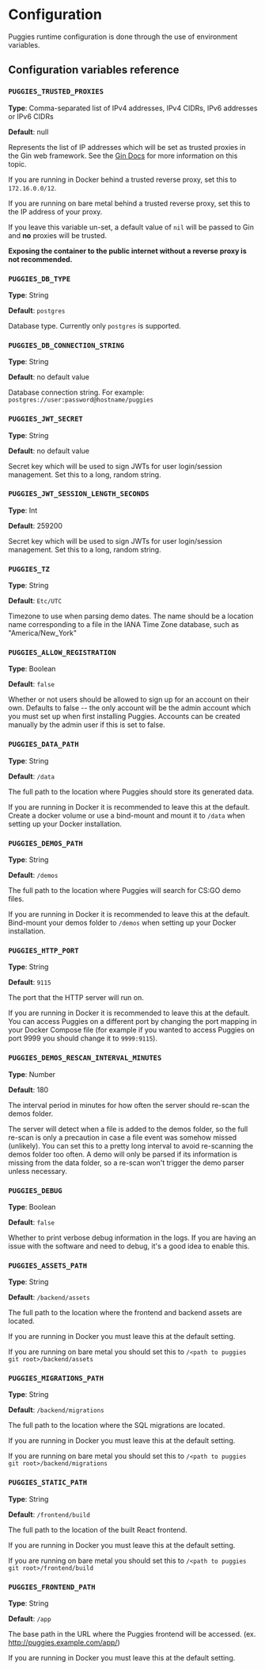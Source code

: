 # Configuration

Puggies runtime configuration is done through the use of environment variables.

## Configuration variables reference

### `PUGGIES_TRUSTED_PROXIES`
**Type**: Comma-separated list of IPv4 addresses, IPv4 CIDRs, IPv6 addresses or IPv6 CIDRs

**Default**: null

Represents the list of IP addresses which will be set as trusted proxies in the Gin web
framework. See the [Gin Docs](https://github.com/gin-gonic/gin#dont-trust-all-proxies)
for more information on this topic.

If you are running in Docker behind a trusted reverse proxy, set this to `172.16.0.0/12`.

If you are running on bare metal behind a trusted reverse proxy, set this to the IP
address of your proxy.

If you leave this variable un-set, a default value of `nil` will be passed to Gin and
**no** proxies will be trusted.

**Exposing the container to the public internet without a reverse proxy is not
recommended.**

### `PUGGIES_DB_TYPE`
**Type**: String

**Default**: `postgres`

Database type. Currently only `postgres` is supported.

### `PUGGIES_DB_CONNECTION_STRING`
**Type**: String

**Default**: no default value

Database connection string. For example: `postgres://user:password@hostname/puggies`

### `PUGGIES_JWT_SECRET`
**Type**: String

**Default**: no default value

Secret key which will be used to sign JWTs for user login/session management. Set this to
a long, random string.

### `PUGGIES_JWT_SESSION_LENGTH_SECONDS`
**Type**: Int

**Default**: 259200

Secret key which will be used to sign JWTs for user login/session management. Set this to
a long, random string.

### `PUGGIES_TZ`
**Type**: String

**Default**: `Etc/UTC`

Timezone to use when parsing demo dates. The name should be a location name corresponding
to a file in the IANA Time Zone database, such as "America/New_York"

### `PUGGIES_ALLOW_REGISTRATION`
**Type**: Boolean

**Default**: `false`

Whether or not users should be allowed to sign up for an account on their own. Defaults
to false -- the only account will be the admin account which you must set up when first
installing Puggies. Accounts can be created manually by the admin user if this is set to
false.

### `PUGGIES_DATA_PATH`
**Type**: String

**Default**: `/data`

The full path to the location where Puggies should store its generated data.

If you are running in Docker it is recommended to leave this at the default. Create a
docker volume or use a bind-mount and mount it to `/data` when setting up your Docker
installation.

### `PUGGIES_DEMOS_PATH`
**Type**: String

**Default**: `/demos`

The full path to the location where Puggies will search for CS:GO demo files.

If you are running in Docker it is recommended to leave this at the default. Bind-mount
your demos folder to `/demos` when setting up your Docker installation.

### `PUGGIES_HTTP_PORT`
**Type**: String

**Default**: `9115`

The port that the HTTP server will run on.

If you are running in Docker it is recommended to leave this at the default. You can
access Puggies on a different port by changing the port mapping in your Docker Compose
file (for example if you wanted to access Puggies on port 9999 you should change it to
`9999:9115`).

### `PUGGIES_DEMOS_RESCAN_INTERVAL_MINUTES`
**Type**: Number

**Default**: 180

The interval period in minutes for how often the server should re-scan the demos folder.

The server will detect when a file is added to the demos folder, so the full re-scan is
only a precaution in case a file event was somehow missed (unlikely). You can set this to
a pretty long interval to avoid re-scanning the demos folder too often. A demo will only
be parsed if its information is missing from the data folder, so a re-scan won't trigger
the demo parser unless necessary.

### `PUGGIES_DEBUG`
**Type**: Boolean

**Default**: `false`

Whether to print verbose debug information in the logs. If you are having an issue with
the software and need to debug, it's a good idea to enable this.

### `PUGGIES_ASSETS_PATH`
**Type**: String

**Default**: `/backend/assets`

The full path to the location where the frontend and backend assets are located.

If you are running in Docker you must leave this at the default setting.

If you are running on bare metal you should set this to `/<path to puggies git
root>/backend/assets`

### `PUGGIES_MIGRATIONS_PATH`
**Type**: String

**Default**: `/backend/migrations`

The full path to the location where the SQL migrations are located.

If you are running in Docker you must leave this at the default setting.

If you are running on bare metal you should set this to `/<path to puggies git
root>/backend/migrations`

### `PUGGIES_STATIC_PATH`
**Type**: String

**Default**: `/frontend/build`

The full path to the location of the built React frontend.

If you are running in Docker you must leave this at the default setting.

If you are running on bare metal you should set this to `/<path to puggies git
root>/frontend/build`

### `PUGGIES_FRONTEND_PATH`
**Type**: String

**Default**: `/app`

The base path in the URL where the Puggies frontend will be accessed. (ex.
http://puggies.example.com/app/)

If you are running in Docker you must leave this at the default setting.
